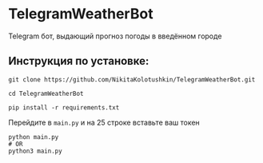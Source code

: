 # TelegramWeatherBot
Telegram бот, выдающий прогноз погоды в введённом городе

## Инструкция по установке:
```shell
git clone https://github.com/NikitaKolotushkin/TelegramWeatherBot.git

cd TelegramWeatherBot

pip install -r requirements.txt
```

Перейдите в ```main.py``` и на 25 строке вставьте ваш токен
```shell
python main.py
# OR
python3 main.py
```
